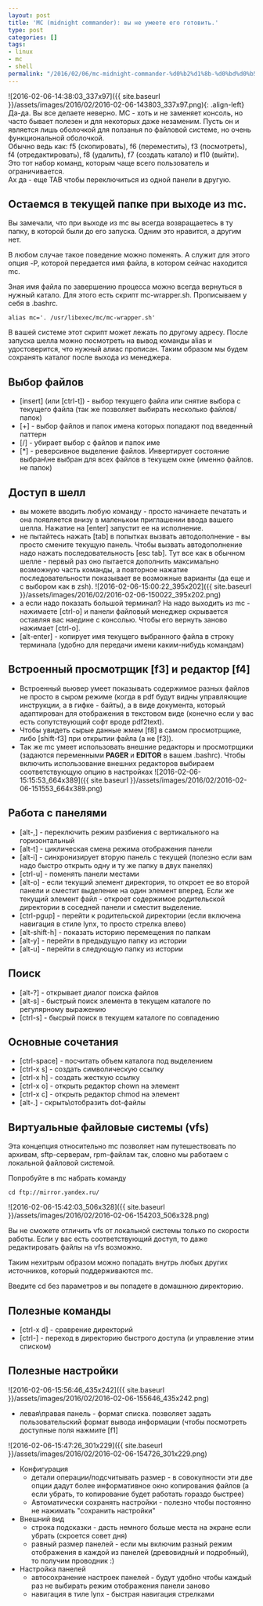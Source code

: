 ```yaml
---
layout: post
title: 'MC (midnight commander): вы не умеете его готовить.'
type: post
categories: []
tags:
- linux
- mc
- shell
permalink: "/2016/02/06/mc-midnight-commander-%d0%b2%d1%8b-%d0%bd%d0%b5-%d1%83%d0%bc%d0%b5%d0%b5%d1%82%d0%b5-%d0%b5%d0%b3%d0%be-%d0%b3%d0%be%d1%82%d0%be%d0%b2%d0%b8%d1%82%d1%8c/"
---
```

![2016-02-06-14:38:03_337x97]({{ site.baseurl }}/assets/images/2016/02/2016-02-06-143803_337x97.png){: .align-left}
Да-да. Вы все делаете неверно. MC - хоть и не заменяет консоль, но часто бывает полезен и для некоторых даже незаменим. Пусть он и является лишь оболочкой для ползанья по файловой системе, но очень функциональной оболочкой.  
Обычно ведь как: f5 (скопировать), f6 (переместить), f3 (посмотреть), f4 (отредактировать), f8 (удалить), f7 (создать катало) и f10 (выйти).  
Это тот набор команд, которым чаще всего пользователь и ограничивается.  
Ах да - еще TAB чтобы переключиться из одной панели в другую.

## Остаемся в текущей папке при выходе из mc.

Вы замечали, что при выходе из mc вы всегда возвращаетесь в ту папку, в которой были до его запуска. Одним это нравится, а другим нет.

В любом случае такое поведение можно поменять. А служит для этого опция -P, которой передается имя файла, в котором сейчас находится mc.

Зная имя файла по завершению процесса можно всегда вернуться в нужный катало. Для этого есть скрипт mc-wrapper.sh. Прописываем у себя в .bashrc.

```
alias mc='. /usr/libexec/mc/mc-wrapper.sh'
```

В вашей системе этот скрипт может лежать по другому адресу. После запуска шелла можно посмотреть на вывод команды alias и удостоверится, что нужный алиас прописан. Таким образом мы будем сохранять каталог после выхода из менеджера.

## Выбор файлов

- [insert] (или [ctrl-t]) - выбор текущего файла или снятие выбора с текущего файла (так же позволяет выбирать несколько файлов/папок)
- [+] - выбор файлов и папок имена которых попадают под введенный паттерн
- [/] - убирает выбор с файлов и папок име
- [*] - реверсивное выделение файлов. Инвертирует состояние выбран\не выбран для всех файлов в текущем окне (именно файлов. не папок)

## Доступ в шелл

- вы можете вводить любую команду - просто начинаете печатать и она появляется внизу в маленьком приглашении ввода вашего шелла. Нажатие на [enter] запустит ее на исполнение.
- не пытайтесь нажать [tab] в попытках вызвать автодополнение - вы просто смените текущую панель. Чтобы вызвать автодополнение надо нажать последовательность [esc tab]. Тут все как в обычном шелле - первый раз оно пытается дополнить максимально возможную часть команды, а повторное нажатие последовательности показывает ве возможные варианты (да еще и с выбором как в zsh). ![2016-02-06-15:00:22_395x202]({{ site.baseurl }}/assets/images/2016/02/2016-02-06-150022_395x202.png)
- а если надо показать большой терминал? На надо выходить из mc - нажимаете [ctrl-o] и панели файловый менеджер скрывается оставляя вас наедине с консолью. Чтобы его вернуть заново нажимает [ctrl-o].
- [alt-enter] - копирует имя текущего выбранного файла в строку терминала (удобно для передачи имени каким-нибудь командам)

## Встроенный просмотрщик [f3] и редактор [f4]

- Встроенный вьювер умеет показывать содержимое разных файлов не просто в сыром режиме (когда в pdf будут видны управляющие инструкции, а в гифке - байты), а в виде документа, который адаптирован для отображения в текстовом виде (конечно если у вас есть сопутствующий софт вроде pdf2text).
- Чтобы увидеть сырые данные жмем [f8] в самом просмотрщике, либо [shift-f3] при открытии файла (а не [f3]).
- Так же mc умеет использовать внешние редакторы и просмотрщики (задаются переменными **PAGER** и **EDITOR** в вашем .bashrc). Чтобы включить использование внешних редакторов выбираем соответствующую опцию в настройках ![2016-02-06-15:15:53_664x389]({{ site.baseurl }}/assets/images/2016/02/2016-02-06-151553_664x389.png)

## Работа с панелями

- [alt-,] - переключить режим разбиения с вертикального на горизонтальный
- [alt-t] - циклическая смена режима отображения панели
- [alt-i] - синхронизирует вторую панель с текущей (полезно если вам надо быстро открыть одну и ту же папку в двух панелях)
- [ctrl-u] - поменять панели местами
- [alt-o] - если текущий элемент директория, то откроет ее во второй панели и сместит выделение на один элемент вперед. Если же текущий элемент файл - откроет содержимое родительской директории в соседней панели и сместит выделение.
- [ctrl-pgup] - перейти к родительской директории (если включена навигация в стиле lynx, то просто стрелка влево)
- [alt-shift-h] - показать историю перемещения по папкам
- [alt-y] - перейти в предыдущую папку из истории
- [alt-u] - перейти в следующую папку из истории

## Поиск

- [alt-?] - открывает диалог поиска файлов
- [alt-s] - быстрый поиск элемента в текущем каталоге по регулярному выражению
- [ctrl-s] - бысрый поиск в текущем каталоге по совпадению

## Основные сочетания

- [ctrl-space] - посчитать объем каталога под выделением
- [ctrl-x s] - создать символическую ссылку
- [ctrl-x h] - создать жесткую ссылку
- [ctrl-x o] - открыть редактор сhown на элемент
- [ctrl-x c] - открыть редактор chmod на элемент
- [alt-.] - скрыть\отобразить dot-файлы

## Виртуальные файловые системы (vfs)

Эта концепция относительно mc позволяет нам путешествовать по архивам, sftp-серверам, rpm-файлам так, словно мы работаем с локальной файловой системой.

Попробуйте в mc набрать команду

```
cd ftp://mirror.yandex.ru/
```

![2016-02-06-15:42:03_506x328]({{ site.baseurl }}/assets/images/2016/02/2016-02-06-154203_506x328.png)

Вы не сможете отличить vfs от локальной системы только по скорости работы. Если у вас есть соответствующий доступ, то даже редактировать файлы на vfs возможно.

Таким нехитрым образом можно попадать внутрь любых других источников, который поддерживаются mc.

Введите cd без параметров и вы попадете в домашнюю директорию.

## Полезные команды

- [ctrl-x d] - сраврение директорий
- [ctrl-\] - переход в директорию быстрого доступа (и управление этим списком)

## Полезные настройки

![2016-02-06-15:56:46_435x242]({{ site.baseurl }}/assets/images/2016/02/2016-02-06-155646_435x242.png)

- левая\правая панель - формат списка. позволяет задать пользовательский формат вывода информации (чтобы посмотреть доступные поля нажмите [f1]

![2016-02-06-15:47:26_301x229]({{ site.baseurl }}/assets/images/2016/02/2016-02-06-154726_301x229.png)

- Конфигурация
  - детали операции/подсчитывать размер - в совокупности эти две опции дадут более информативное окно копирования файлов (а если убрать, то копирование будет работать гораздо быстрее)
  - Автоматически сохранять настройки - полезно чтобы постоянно не нажимать "сохранить настройки"
- Внешний вид
  - строка подсказки - дасть немного больше места на экране если убрать (скроется совет дня)
  - равный размер панелей - если мы включим разный режим отображения в каждой из панелей (древовидный и подробный), то получим проводник :)
- Настройка панелей
  - автосохранение настроек панелей - будут удобно чтобы каждый раз не выбирать режим отображения панели заново
  - навигация в тиле lynx - быстрая навигация стрелками

 

 

